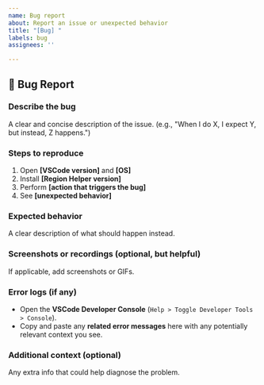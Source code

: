 ```yaml
---
name: Bug report
about: Report an issue or unexpected behavior
title: "[Bug] "
labels: bug
assignees: ''

---
```


## 🐞 Bug Report

### Describe the bug

A clear and concise description of the issue.
(e.g., "When I do X, I expect Y, but instead, Z happens.")

### Steps to reproduce

1. Open **[VSCode version]** and **[OS]**
2. Install **[Region Helper version]**
3. Perform **[action that triggers the bug]**
4. See **[unexpected behavior]**

### Expected behavior

A clear description of what should happen instead.

### Screenshots or recordings (optional, but helpful)

If applicable, add screenshots or GIFs.

### Error logs (if any)

- Open the **VSCode Developer Console** (`Help > Toggle Developer Tools > Console`).  
- Copy and paste any **related error messages** here with any potentially relevant context you see.

### Additional context (optional)

Any extra info that could help diagnose the problem.

